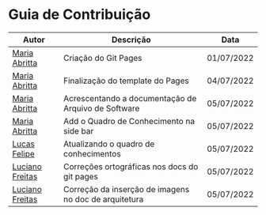 # Guia de Contribuição

|  Autor | Descrição | Data |
|--|--|--|
| [Maria Abritta](https://github.com/MariaAbritta) | Criação do Git Pages | 01/07/2022|
| [Maria Abritta](https://github.com/MariaAbritta) | Finalização do template do Pages | 04/07/2022|
| [Maria Abritta](https://github.com/MariaAbritta) | Acrescentando a documentação de Arquivo de Software | 05/07/2022|
| [Maria Abritta](https://github.com/MariaAbritta) | Add o Quadro de Conhecimento na side bar | 05/07/2022|
| [Lucas Felipe](https://github.com/lucasfs1007) | Atualizando o quadro de conhecimentos | 05/07/2022|
| [Luciano Freitas](https://github.com/luciano-freitas-melo) | Correções ortográficas nos docs do git pages | 05/07/2022|
| [Luciano Freitas](https://github.com/luciano-freitas-melo) | Correção da inserção de imagens no doc de arquitetura | 05/07/2022|


